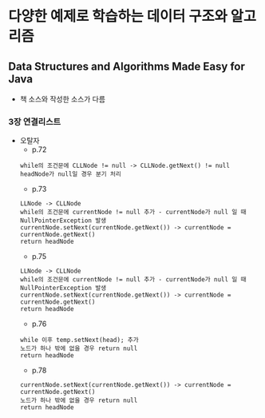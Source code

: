 # 다양한 예제로 학습하는 데이터 구조와 알고리즘
## Data Structures and Algorithms Made Easy for Java
- 책 소스와 작성한 소스가 다름

### 3장 연결리스트

- 오탈자
  * p.72
  ```
  while의 조건문에 CLLNode != null -> CLLNode.getNext() != null
  headNode가 null일 경우 분기 처리
  ```
  * p.73
  ```
  LLNode -> CLLNode
  while의 조건문에 currentNode != null 추가 - currentNode가 null 일 때 NullPointerException 발생
  currentNode.setNext(currentNode.getNext()) -> currentNode = currentNode.getNext()
  return headNode
  ```
  * p.75
  ```
  LLNode -> CLLNode
  while의 조건문에 currentNode != null 추가 - currentNode가 null 일 때 NullPointerException 발생
  currentNode.setNext(currentNode.getNext()) -> currentNode = currentNode.getNext()
  return headNode
  ```
  * p.76
  ```
  while 이후 temp.setNext(head); 추가
  노드가 하나 밖에 없을 경우 return null
  return headNode
  ```
  * p.78
  ```
  currentNode.setNext(currentNode.getNext()) -> currentNode = currentNode.getNext()
  노드가 하나 밖에 없을 경우 return null
  return headNode
  ```